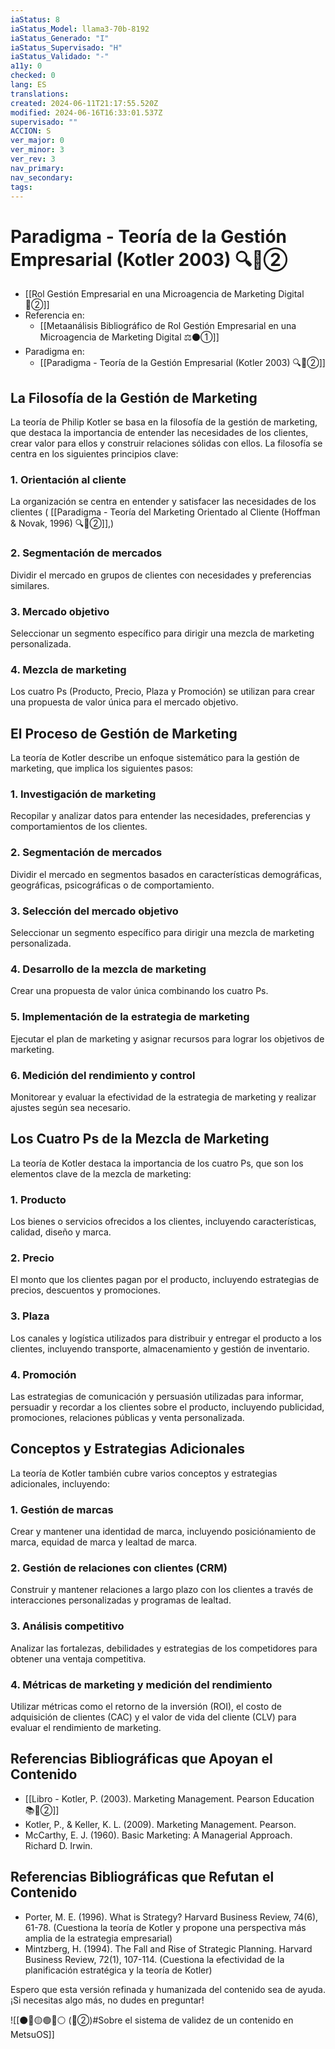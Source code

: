 ```yaml
---
iaStatus: 8
iaStatus_Model: llama3-70b-8192
iaStatus_Generado: "I"
iaStatus_Supervisado: "H"
iaStatus_Validado: "-"
a11y: 0
checked: 0
lang: ES
translations: 
created: 2024-06-11T21:17:55.520Z
modified: 2024-06-16T16:33:01.537Z
supervisado: ""
ACCION: S
ver_major: 0
ver_minor: 3
ver_rev: 3
nav_primary: 
nav_secondary: 
tags:
---
```

# Paradigma - Teoría de la Gestión Empresarial (Kotler 2003) 🔍️🔴②


* [[Rol Gestión Empresarial en una Microagencia de Marketing Digital 🔴②]]
* Referencia en:
	* [[Metaanálisis Bibliográfico de Rol Gestión Empresarial en una Microagencia de Marketing Digital ⚖️⚫①]]
* Paradigma en:
	* [[Paradigma - Teoría de la Gestión Empresarial (Kotler 2003) 🔍️🔴②]]

## La Filosofía de la Gestión de Marketing

La teoría de Philip Kotler se basa en la filosofía de la gestión de marketing, que destaca la importancia de entender las necesidades de los clientes, crear valor para ellos y construir relaciones sólidas con ellos. La filosofía se centra en los siguientes principios clave:

### 1. Orientación al cliente

La organización se centra en entender y satisfacer las necesidades de los clientes ( [[Paradigma - Teoría del Marketing Orientado al Cliente (Hoffman & Novak, 1996) 🔍️🔴②]],)

### 2. Segmentación de mercados

Dividir el mercado en grupos de clientes con necesidades y preferencias similares.

### 3. Mercado objetivo

Seleccionar un segmento específico para dirigir una mezcla de marketing personalizada.

### 4. Mezcla de marketing

Los cuatro Ps (Producto, Precio, Plaza y Promoción) se utilizan para crear una propuesta de valor única para el mercado objetivo.

## El Proceso de Gestión de Marketing

La teoría de Kotler describe un enfoque sistemático para la gestión de marketing, que implica los siguientes pasos:

### 1. Investigación de marketing

Recopilar y analizar datos para entender las necesidades, preferencias y comportamientos de los clientes.

### 2. Segmentación de mercados

Dividir el mercado en segmentos basados en características demográficas, geográficas, psicográficas o de comportamiento.

### 3. Selección del mercado objetivo

Seleccionar un segmento específico para dirigir una mezcla de marketing personalizada.

### 4. Desarrollo de la mezcla de marketing

Crear una propuesta de valor única combinando los cuatro Ps.

### 5. Implementación de la estrategia de marketing

Ejecutar el plan de marketing y asignar recursos para lograr los objetivos de marketing.

### 6. Medición del rendimiento y control

Monitorear y evaluar la efectividad de la estrategia de marketing y realizar ajustes según sea necesario.

## Los Cuatro Ps de la Mezcla de Marketing

La teoría de Kotler destaca la importancia de los cuatro Ps, que son los elementos clave de la mezcla de marketing:

### 1. Producto

Los bienes o servicios ofrecidos a los clientes, incluyendo características, calidad, diseño y marca.

### 2. Precio

El monto que los clientes pagan por el producto, incluyendo estrategias de precios, descuentos y promociones.

### 3. Plaza

Los canales y logística utilizados para distribuir y entregar el producto a los clientes, incluyendo transporte, almacenamiento y gestión de inventario.

### 4. Promoción

Las estrategias de comunicación y persuasión utilizadas para informar, persuadir y recordar a los clientes sobre el producto, incluyendo publicidad, promociones, relaciones públicas y venta personalizada.

## Conceptos y Estrategias Adicionales

La teoría de Kotler también cubre varios conceptos y estrategias adicionales, incluyendo:

### 1. Gestión de marcas
Crear y mantener una identidad de marca, incluyendo posiciónamiento de marca, equidad de marca y lealtad de marca.

### 2. Gestión de relaciones con clientes (CRM)
Construir y mantener relaciones a largo plazo con los clientes a través de interacciones personalizadas y programas de lealtad.

### 3. Análisis competitivo
Analizar las fortalezas, debilidades y estrategias de los competidores para obtener una ventaja competitiva.

### 4. Métricas de marketing y medición del rendimiento
Utilizar métricas como el retorno de la inversión (ROI), el costo de adquisición de clientes (CAC) y el valor de vida del cliente (CLV) para evaluar el rendimiento de marketing.

## Referencias Bibliográficas que Apoyan el Contenido

* [[Libro - Kotler, P. (2003). Marketing Management. Pearson Education 📚🔴②]]
* Kotler, P., & Keller, K. L. (2009). Marketing Management. Pearson.
* McCarthy, E. J. (1960). Basic Marketing: A Managerial Approach. Richard D. Irwin.

## Referencias Bibliográficas que Refutan el Contenido

* Porter, M. E. (1996). What is Strategy? Harvard Business Review, 74(6), 61-78. (Cuestiona la teoría de Kotler y propone una perspectiva más amplia de la estrategia empresarial)
* Mintzberg, H. (1994). The Fall and Rise of Strategic Planning. Harvard Business Review, 72(1), 107-114. (Cuestiona la efectividad de la planificación estratégica y la teoría de Kotler)

Espero que esta versión refinada y humanizada del contenido sea de ayuda. ¡Si necesitas algo más, no dudes en preguntar!

![[⚫🔴🟡🟢🔵⚪ (🔴②)#Sobre el sistema de validez de un contenido en MetsuOS]]